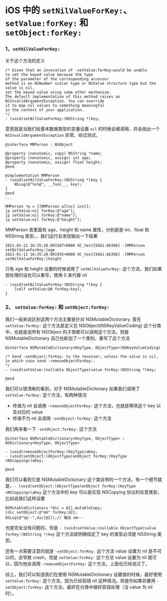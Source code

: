 # iOS 中的 `setNilValueForKey:`、`setValue:forKey:` 和 `setObject:forKey:`

### 1、`setNilValueForKey:`
关于这个方法的定义
```objc
/* Given that an invocation of -setValue:forKey:would be unable 
to set the keyed value because the type 
of the parameter of the corresponding accessor 
method is an NSNumber scalar type or NSValue structure type but the value is nil, 
set the keyed value using some other mechanism. 
The default implementation of this method raises an 
NSInvalidArgumentException. You can override 
it to map nil values to something meaningful 
in the context of your application.
*/
- (void)setNilValueForKey:(NSString *)key;
```
意思就是当我们给基本数据类型的变量设置 `nil` 的时候会被调用，并会抛出一个 `NSInvalidArgumentException` 异常。经过测试，
```objc
@interface MMPerson : NSObject

@property (nonatomic, copy) NSString *name;
@property (nonatomic, assign) int age;
@property (nonatomic, assign) float height;
@end

@implementation MMPerson
- (void)setNilValueForKey:(NSString *)key {
    NSLog(@"%s%@", __func__, key);
}
@end
...

MMPerson *p = [[MMPerson alloc] init];
[p setValue:nil forKey:@"age"];
[p setValue:nil forKey:@"name"];
[p setValue:nil forKey:@"height"];
```
MMPerson 类里面有 age、height 和 name 属性，分别是是 int、float 和 NSString 类型，，我们运行会发现输出一下结果
```objc
2021-01-11 16:35:20.091507+0800 OC_test[5661:66398] -[MMPerson setNilValueForKey:]age
2021-01-11 16:35:20.091935+0800 OC_test[5661:66398] -[MMPerson setNilValueForKey:]height
```
只有 age 和 height 设置的时候调用了 `setNilValueForKey:` 这个方法，我们如果想处理的话也可以重写，使用 0 来代替 nil
```objc
- (void)setNilValueForKey:(NSString *)key {
    [self setValue:@0 forKey:key];
}
```
### 2、 `setValue:forKey:` 和 `setObject:forKey:`
我们一般来说区别这两个方法主要是针对 NSMutableDictionary.
首先 `setValue:forKey:` 这个方法是定义在 NSObject(NSKeyValueCoding) 这个分类中，也就是说所有 NSObject 的子类都可以调用这个方法。但是 NSMutableDictionary 自己也新加了一个类别，重写了这个方法

```objc
@interface NSMutableDictionary<KeyType, ObjectType>(NSKeyValueCoding)

/* Send -setObject:forKey: to the receiver, unless the value is nil, in which case send -removeObjectForKey:.
*/
- (void)setValue:(nullable ObjectType)value forKey:(NSString *)key;

@end
```
我们可以很清晰的看到，对于 NSMutableDictionary 如果我们调用了 `setValue:forKey:` 这个方法，有两种情况
* 传值为 nil
  会调用 `-removeObjectForKey:` 这个方法，也就是移除这个 key 以及对应的 value
* 传值不为 nil
  会调用 `-setObject:forKey:` 这个方法

我们再来看一下 `-setObject:forKey:` 这个方法
```objc
@interface NSMutableDictionary<KeyType, ObjectType> : NSDictionary<KeyType, ObjectType>

- (void)removeObjectForKey:(KeyType)aKey;
- (void)setObject:(ObjectType)anObject forKey:(KeyType <NSCopying>)aKey;

@end
```
我们可以看到它是 NSMutableDictionary 这个类自带的一个方法，有一个细节就是，`- (void)setObject:(ObjectType)anObject forKey:(KeyType <NSCopying>)aKey` 这个方法中的 key 可以是实现 NSCopying 协议的任意类型，比如说我们这样设置
```objc
NSMutableDictionary *dic = @{}.mutableCopy;
[dic setObject:@"mm" forKey:@2];
NSLog(@"%@--",dic[@2]);// 输出 mm--
```
也是完全没有问题的，但是 `- (void)setValue:(nullable ObjectType)value forKey:(NSString *)key` 这个方法就明确指定了 key 的类型必须是 NSString 类型。

还有一点需要注意的就是 `-setObject:forKey:` 这个方法 value 设置为 nil 是不可以的，会导致 crash，但是 `setValue:forKey:` 这个方法 value 设置为 nil 就可以，因为他会调用 `-removeObjectForKey:` 这个方法，上面也已经说过了。

综上，我们可以知道我们在使用 NSMutableDictionary 设置值的时候，最好使用`setValue:forKey:` 这个方法，因为已经容错 nil 这种情况。但是你如果非要用  `-setObject:forKey:` 这个方法，最好在分类中做好容错处理（当 value 为 nil 时）。
